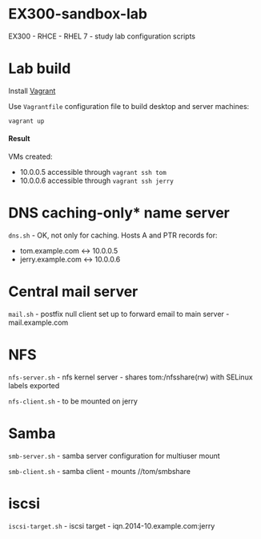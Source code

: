 EX300-sandbox-lab
=================

EX300 - RHCE - RHEL 7 - study lab configuration scripts

# Lab build
Install [Vagrant](https://www.vagrantup.com)

Use ```Vagrantfile``` configuration file to build desktop and server machines:
```
vagrant up
```
#### Result
VMs created:
- 10.0.0.5 accessible through ```vagrant ssh tom```
- 10.0.0.6 accessible through ```vagrant ssh jerry```

# DNS caching-only* name server

```dns.sh``` - OK, not only for caching. Hosts A and PTR records for:
- tom.example.com <-> 10.0.0.5
- jerry.example.com <-> 10.0.0.6

# Central mail server
``` mail.sh ``` - postfix null client set up to forward email to main server - mail.example.com

# NFS 
``` nfs-server.sh ``` - nfs kernel server - shares tom:/nfsshare(rw) with SELinux labels exported 

``` nfs-client.sh ``` - to be mounted on jerry

# Samba
``` smb-server.sh ``` - samba server configuration for multiuser mount

``` smb-client.sh ``` - samba client - mounts //tom/smbshare
# iscsi
``` iscsi-target.sh ``` - iscsi target - iqn.2014-10.example.com:jerry
